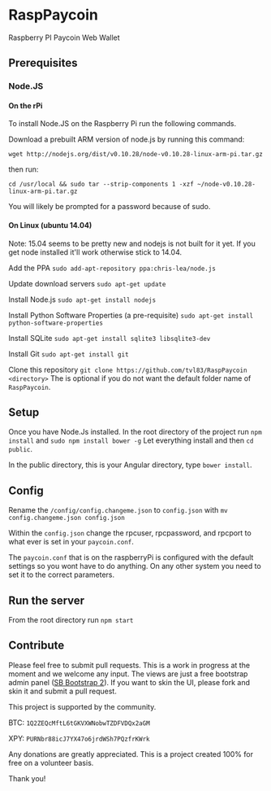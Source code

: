 # RaspPaycoin
Raspberry PI Paycoin Web Wallet

## Prerequisites

### Node.JS

#### On the rPi
To install Node.JS on the Raspberry Pi run the following commands.

Download a prebuilt ARM version of node.js by running this command:
 
`wget http://nodejs.org/dist/v0.10.28/node-v0.10.28-linux-arm-pi.tar.gz`

then run:

`cd /usr/local && sudo tar --strip-components 1 -xzf ~/node-v0.10.28-linux-arm-pi.tar.gz`

You will likely be prompted for a password because of sudo.

#### On Linux (ubuntu 14.04)

Note: 15.04 seems to be pretty new and nodejs is not built for it yet. If you get node installed it'll work otherwise stick to 14.04.

Add the PPA
`sudo add-apt-repository ppa:chris-lea/node.js`

Update download servers
`sudo apt-get update`

Install Node.js
`sudo apt-get install nodejs`

Install Python Software Properties (a pre-requisite)
`sudo apt-get install python-software-properties`

Install SQLite
`sudo apt-get install sqlite3 libsqlite3-dev`

Install Git
`sudo apt-get install git`

Clone this repository
`git clone https://github.com/tvl83/RaspPaycoin <directory>`
The <directory> is optional if you do not want the default folder name of `RaspPaycoin`.

## Setup

Once you have Node.Js installed. In the root directory of the project run `npm install` and `sudo npm install bower -g` Let everything install and then `cd public`.

In the public directory, this is your Angular directory, type `bower install`.

## Config 

Rename the `/config/config.changeme.json` to `config.json` with `mv config.changeme.json config.json`
 
Within the `config.json` change the rpcuser, rpcpassword, and rpcport to what ever is set in your `paycoin.conf`.

The `paycoin.conf` that is on the raspberryPi is configured with the default settings so you wont have to do anything. On any other system you need to set it to the correct parameters.
## Run the server

From the root directory run `npm start`

## Contribute

Please feel free to submit pull requests. This is a work in progress at the moment and we welcome any input.
The views are just a free bootstrap admin panel ([SB Bootstrap 2](http://startbootstrap.com/template-overviews/sb-admin-2/)). If you want to skin the UI, please fork and skin it and submit a pull request.

This project is supported by the community. 

BTC: `1Q2ZEQcMftL6tGKVXWNobwTZDFVDQx2aGM`

XPY: `PURNbr88icJ7YX47o6jrdWSh7PQzfrKWrk`

Any donations are greatly appreciated. This is a project created 100% for free on a volunteer basis.

Thank you!